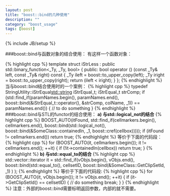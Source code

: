 ```yaml
---
layout: post
title: "boost::bind的几种使用"
description: ""
category: "boost_usage"
tags: [boost]
---
```

{% include JB/setup %}

###boost::bind与函数对象的结合使用：
有这样一个函数对象：

{% highlight cpp %}
template <typename _Ty>
struct  iStrLess : public std::binary_function<_Ty, _Ty, bool>
{
public:
	bool operator () (const _Ty& left, const _Ty& right) const
	{
		_Ty ileft = boost::to_upper_copy(left);
		_Ty iright = boost::to_upper_copy(right);
	       return (ileft < iright);
	}
};
{% endhighlight %}
当与boost::bind结合使用时的一个案例：
{% highlight cpp %}
typedef StringUtility::iStrEqual<std::string> iStrEqual_t;
iStrEqual_t strComp;
if (std::find_if(paramNames.begin(), paramNames.end(),
	boost::bind(&iStrEqual_t::operator(), &strComp, colName, _1))
		== paramNames.end())
{
	// to do something
}
{% endhighlight %}
###boost::bind与STL的functor的结合使用：
**a) 与std::logical_not的结合**
{% highlight cpp %}
BOOST_AUTO(itFound, std::find_if(cellmarkers.begin(), cellmarkers.end(),
			boost::bind<bool>(std::logical_not<bool>(), boost::bind(&SomeClass::containedIn, _1, boost::cref(cellbox)))));
if (itFound != cellmarkers.end()) return true;
{% endhighlight %}
等价于下面的代码段：
{% highlight cpp %}
for (BOOST_AUTO(it, cellmarkers.begin()); it != cellmarkers.end(); ++it)
{
    if (!it->containedIn(cellbox)) return true;
}
{% endhighlight %}
**b) 与std::equal_to的结合**
{% highlight cpp %}
std::vector<SomeClass>::iterator it = std::find_if(vObjs.begin(), vObjs.end(),
		boost::bind<bool>(std::equal_to<int>(), cellsetID,
		boost::bind(&SomeClass::GetClipSetId, _1)
		)
		);
{% endhighlight %}
等价于下面的代码段:
{% highlight cpp %}
for (BOOST_AUTO(it, vObjs.begin()); it != vObjs.end(); ++it)
{
    if (it->GetClipSetId() == cellsetID)
    {
        // do something
        break;
    }
}
{% endhighlight %}
注意：外部的boost::bind需要标明返回参数，内部的就不需要。



